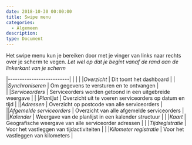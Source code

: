 ```yaml
---
date: 2018-10-30 00:00:00
title: Swipe menu
categories:
  - Algemeen
description:
type: Document
---
```


Het swipe menu kun je bereiken door met je vinger van links naar rechts over je scherm te vegen.
*Let wel op dat je begint vanaf de rand aan de linkerkant van je scherm*

|--------------------------|                               |                                                             |
|<i class="fas fa-home"></i>        |*Overzicht*                  | Dit toont het dashboard                                     |
|<i class="fas fa-sync"></i>        |*Synchroniseren*             | Om gegevens te versturen en te ontvangen                    |  
|<i class="fas fa-wrench"></i>      |*Serviceorders*              | Serviceorders worden getoond in een uitgebreide weergave    |
|<i class="fas fa-list-ol"></i>     |*Planlijst*                  | Overzicht uit te voeren serviceorders op datum en tijd      |
|<i class="fas fa-address-card"></i>|*Adressen*                   | Overzicht op postcode van alle serviceorders                |
|<i class="fas fa-check-square"></i>|*Afgemelde serviceorders*    | Overzicht van alle afgemelde serviceorders                  |
|<i class="fas fa-calendar-alt"></i>|*Kalender*                   | Weergave van de planlijst in een kalender structuur         |
|<i class="fas fa-map"></i>         |*Kaart*                      | Geografische weergave van alle serviceorder adressen        |
|<i class="fas fa-history"></i>     |*Tijdregistratie*            | Voor het vastleggen van tijdactiviteiten                    |
|<i class="fas fa-car"></i>         |*Kilometer registratie*      | Voor het vastleggen van kilometers                          |
